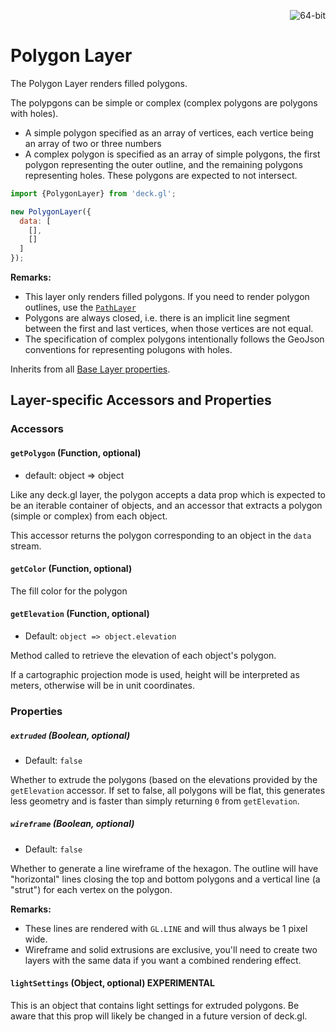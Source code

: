 <p align="right">
  <img src="https://img.shields.io/badge/extruded-yes-blue.svg?style=flat-square" alt="64-bit" />
</p>

# Polygon Layer

The Polygon Layer renders filled polygons.

The polypgons can be simple or complex (complex polygons are polygons with holes).

* A simple polygon specified as an array of vertices, each vertice being an array of two or three numbers
* A complex polygon is specified as an array of simple polygons, the first polygon representing
  the outer outline, and the remaining polygons representing holes. These polygons are expected to not intersect.

```js
import {PolygonLayer} from 'deck.gl';

new PolygonLayer({
  data: [
    [],
    []
  ]
});
```

**Remarks:**

* This layer only renders filled polygons. If you need to render polygon
  outlines, use the [`PathLayer`](/docs/layers/path-layer.md)
* Polygons are always closed, i.e. there is an implicit line segment between
  the first and last vertices, when those vertices are not equal.
* The specification of complex polygons intentionally follows the GeoJson
  conventions for representing polugons with holes.

Inherits from all [Base Layer properties](/docs/layers/base-layer.md).

## Layer-specific Accessors and Properties

### Accessors

#### `getPolygon` (Function, optional)

- default: object => object

Like any deck.gl layer, the polygon accepts a data prop which is expected to
be an iterable container of objects, and an accessor
that extracts a polygon (simple or complex) from each object.

This accessor returns the polygon corresponding to an object in the `data` stream.

#### `getColor` (Function, optional)

The fill color for the polygon

#### `getElevation` (Function, optional)

- Default: `object => object.elevation`

Method called to retrieve the elevation of each object's polygon.

If a cartographic projection mode is used, height will be interpreted as meters,
otherwise will be in unit coordinates.

### Properties

##### `extruded` (Boolean, optional)

- Default: `false`

Whether to extrude the polygons (based on the elevations provided by the
`getElevation` accessor. If set to false, all polygons will be flat, this
generates less geometry and is faster than simply returning `0` from `getElevation`.

##### `wireframe` (Boolean, optional)

- Default: `false`

Whether to generate a line wireframe of the hexagon. The outline will have
"horizontal" lines closing the top and bottom polygons and a vertical line
(a "strut") for each vertex on the polygon.

**Remarks:**

* These lines are rendered with `GL.LINE` and will thus always be 1 pixel wide.
* Wireframe and solid extrusions are exclusive, you'll need to create two layers
  with the same data if you want a combined rendering effect.

#### `lightSettings` (Object, optional) **EXPERIMENTAL**

This is an object that contains light settings for extruded polygons.
Be aware that this prop will likely be changed in a future version of deck.gl.
